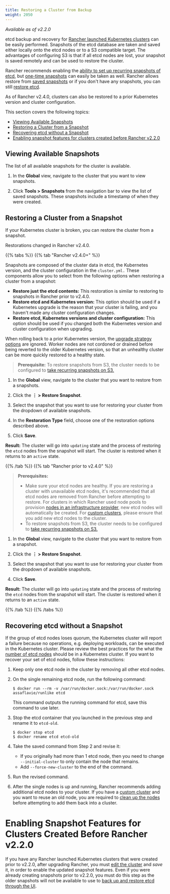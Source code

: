 ```yaml
---
title: Restoring a Cluster from Backup 
weight: 2050
---
```


_Available as of v2.2.0_

etcd backup and recovery for [Rancher launched Kubernetes clusters]({{<baseurl>}}/rancher/latest/en/cluster-provisioning/rke-clusters/) can be easily performed. Snapshots of the etcd database are taken and saved either locally onto the etcd nodes or to a S3 compatible target. The advantages of configuring S3 is that if all etcd nodes are lost, your snapshot is saved remotely and can be used to restore the cluster.

Rancher recommends enabling the [ability to set up recurring snapshots of etcd]({{<baseurl>}}/rancher/latest/en/cluster-admin/backing-up-etcd/#configuring-recurring-snapshots), but [one-time snapshots]({{<baseurl>}}/rancher/latest/en/cluster-admin/backing-up-etcd/#one-time-snapshots) can easily be taken as well. Rancher allows restore from [saved snapshots](#restoring-a-cluster-from-a-snapshot) or if you don't have any snapshots, you can still [restore etcd](#recovering-etcd-without-a-snapshot).

As of Rancher v2.4.0, clusters can also be restored to a prior Kubernetes version and cluster configuration.

This section covers the following topics:

- [Viewing Available Snapshots](#viewing-available-snapshots)
- [Restoring a Cluster from a Snapshot](#restoring-a-cluster-from-a-snapshot)
- [Recovering etcd without a Snapshot](#recovering-etcd-without-a-snapshot)
- [Enabling snapshot features for clusters created before Rancher v2.2.0](#enabling-snapshot-features-for-clusters-created-before-rancher-v2-2-0)

## Viewing Available Snapshots

The list of all available snapshots for the cluster is available.

1. In the **Global** view, navigate to the cluster that you want to view snapshots.

2. Click **Tools > Snapshots** from the navigation bar to view the list of saved snapshots. These snapshots include a timestamp of when they were created.

## Restoring a Cluster from a Snapshot

If your Kubernetes cluster is broken, you can restore the cluster from a snapshot.

Restorations changed in Rancher v2.4.0.

{{% tabs %}}
{{% tab "Rancher v2.4.0+" %}}

Snapshots are composed of the cluster data in etcd, the Kubernetes version, and the cluster configuration in the `cluster.yml.` These components allow you to select from the following options when restoring a cluster from a snapshot:

- **Restore just the etcd contents:** This restoration is similar to restoring to snapshots in Rancher prior to v2.4.0.
- **Restore etcd and Kubernetes version:** This option should be used if a Kubernetes upgrade is the reason that your cluster is failing, and you haven't made any cluster configuration changes.
- **Restore etcd, Kubernetes versions and cluster configuration:** This option should be used if you changed both the Kubernetes version and cluster configuration when upgrading.

When rolling back to a prior Kubernetes version, the [upgrade strategy options]({{<baseurl>}}/rancher/latest/en/cluster-admin/upgrading-kubernetes/#configuring-the-upgrade-strategy) are ignored. Worker nodes are not cordoned or drained before being reverted to the older Kubernetes version, so that an unhealthy cluster can be more quickly restored to a healthy state.

> **Prerequisite:** To restore snapshots from S3, the cluster needs to be configured to [take recurring snapshots on S3.]({{<baseurl>}}/rancher/latest/en/cluster-admin/backing-up-etcd/#configuring-recurring-snapshots)

1. In the **Global** view, navigate to the cluster that you want to restore from a snapshots.

2. Click the **&#8942; > Restore Snapshot**.

3. Select the snapshot that you want to use for restoring your cluster from the dropdown of available snapshots.

4. In the **Restoration Type** field, choose one of the restoration options described above.

5. Click **Save**.

**Result:** The cluster will go into `updating` state and the process of restoring the `etcd` nodes from the snapshot will start. The cluster is restored when it returns to an `active` state.

{{% /tab %}}
{{% tab "Rancher prior to v2.4.0" %}}

> **Prerequisites:** 
>
> - Make sure your etcd nodes are healthy. If you are restoring a cluster with unavailable etcd nodes, it's recommended that all etcd nodes are removed from Rancher before attempting to restore. For clusters in which Rancher used node pools to provision [nodes in an infrastructure provider]({{<baseurl>}}/rancher/latest/en/cluster-provisioning/rke-clusters/node-pools/), new etcd nodes will automatically be created. For [custom clusters]({{<baseurl>}}/rancher/latest/en/cluster-provisioning/rke-clusters/custom-nodes/), please ensure that you add new etcd nodes to the cluster.
> - To restore snapshots from S3, the cluster needs to be configured to [take recurring snapshots on S3.]({{<baseurl>}}/rancher/latest/en/cluster-admin/backing-up-etcd/#configuring-recurring-snapshots)

1. In the **Global** view, navigate to the cluster that you want to restore from a snapshot.

2. Click the **&#8942; > Restore Snapshot**.

3. Select the snapshot that you want to use for restoring your cluster from the dropdown of available snapshots.

4. Click **Save**. 

**Result:** The cluster will go into `updating` state and the process of restoring the `etcd` nodes from the snapshot will start. The cluster is restored when it returns to an `active` state.

{{% /tab %}}
{{% /tabs %}}

## Recovering etcd without a Snapshot

If the group of etcd nodes loses quorum, the Kubernetes cluster will report a failure because no operations, e.g. deploying workloads, can be executed in the Kubernetes cluster. Please review the best practices for the what the [number of etcd nodes]({{<baseurl>}}/rancher/latest/en/cluster-provisioning/production/#count-of-etcd-nodes) should be in a Kubernetes cluster. If you want to recover your set of etcd nodes, follow these instructions:

1. Keep only one etcd node in the cluster by removing all other etcd nodes.

2. On the single remaining etcd node, run the following command:

    ```
    $ docker run --rm -v /var/run/docker.sock:/var/run/docker.sock assaflavie/runlike etcd
    ```

    This command outputs the running command for etcd, save this command to use later.

3. Stop the etcd container that you launched in the previous step and rename it to `etcd-old`.

    ```
    $ docker stop etcd
    $ docker rename etcd etcd-old
    ```

4. Take the saved command from Step 2 and revise it:

    - If you originally had more than 1 etcd node, then you need to change `--initial-cluster` to only contain the node that remains.
    - Add `--force-new-cluster` to the end of the command.

5. Run the revised command.

6. After the single nodes is up and running, Rancher recommends adding additional etcd nodes to your cluster. If you have a [custom cluster]({{<baseurl>}}/rancher/latest/en/cluster-provisioning/rke-clusters/custom-nodes) and you want to reuse an old node, you are required to [clean up the nodes]({{<baseurl>}}/rancher/latest/en/faq/cleaning-cluster-nodes/) before attempting to add them back into a cluster.  

# Enabling Snapshot Features for Clusters Created Before Rancher v2.2.0

If you have any Rancher launched Kubernetes clusters that were created prior to v2.2.0, after upgrading Rancher, you must [edit the cluster]({{<baseurl>}}/rancher/latest/en/cluster-admin/editing-clusters/) and _save_ it, in order to enable the updated snapshot features. Even if you were already creating snapshots prior to v2.2.0, you must do this step as the older snapshots will not be available to use to [back up and restore etcd through the UI]({{<baseurl>}}/rancher/latest/en/cluster-admin/restoring-etcd/).
